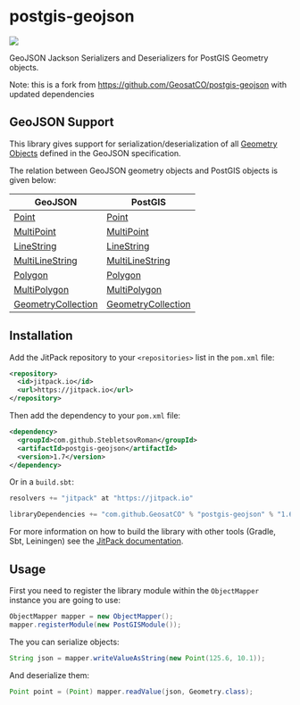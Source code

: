 # postgis-geojson
[![](https://jitpack.io/v/StebletsovRoman/postgis-geojson.svg)](https://jitpack.io/#StebletsovRoman/postgis-geojson)

GeoJSON Jackson Serializers and Deserializers for PostGIS Geometry objects.

Note: this is a fork from https://github.com/GeosatCO/postgis-geojson with updated dependencies

## GeoJSON Support

This library gives support for serialization/deserialization of all [Geometry Objects](https://stevage.github.io/geojson-spec/#section-3.1) defined
in the GeoJSON specification.

The relation between GeoJSON geometry objects and PostGIS objects is given below:

| GeoJSON                                                                         | PostGIS                                                                                                                  |
|---------------------------------------------------------------------------------|--------------------------------------------------------------------------------------------------------------------------|
| [ Point ]( https://stevage.github.io/geojson-spec/#section-3.1.2 )              | [ Point ]( https://javadoc.io/doc/net.postgis/postgis-geometry/2.5.1/org/postgis/Point.html )                            |
| [ MultiPoint ]( https://stevage.github.io/geojson-spec/#section-3.1.3 )         | [ MultiPoint ]( https://javadoc.io/doc/net.postgis/postgis-geometry/2.5.1/org/postgis/MultiPoint.html )                  |
| [ LineString ]( https://stevage.github.io/geojson-spec/#section-3.1.4 )         | [ LineString ]( https://javadoc.io/doc/net.postgis/postgis-geometry/2.5.1/org/postgis/LineString.html )                  |
| [ MultiLineString ]( https://stevage.github.io/geojson-spec/#section-3.1.5 )    | [ MultiLineString ](https://javadoc.io/doc/net.postgis/postgis-geometry/2.5.1/org/postgis/MultiLineString.html)          |
| [ Polygon ]( https://stevage.github.io/geojson-spec/#section-3.1.6 )            | [ Polygon ]( https://javadoc.io/doc/net.postgis/postgis-geometry/2.5.1/org/postgis/Polygon.html )                        |
| [ MultiPolygon ]( https://stevage.github.io/geojson-spec/#section-3.1.7 )       | [ MultiPolygon ]( https://javadoc.io/doc/net.postgis/postgis-geometry/2.5.1/org/postgis/MultiPolygon.html )              |
| [ GeometryCollection ]( https://stevage.github.io/geojson-spec/#section-3.1.8 ) | [ GeometryCollection ]( https://javadoc.io/doc/net.postgis/postgis-geometry/2.5.1/org/postgis/GeometryCollection.html )  |

## Installation

Add the JitPack repository to your `<repositories>` list in the `pom.xml` file:

```xml
<repository>
  <id>jitpack.io</id>
  <url>https://jitpack.io</url>
</repository>
```

Then add the dependency to your `pom.xml` file:

```xml
<dependency>
  <groupId>com.github.StebletsovRoman</groupId>
  <artifactId>postgis-geojson</artifactId>
  <version>1.7</version>
</dependency>
```

Or in a `build.sbt`:

```sbt
resolvers += "jitpack" at "https://jitpack.io"

libraryDependencies += "com.github.GeosatCO" % "postgis-geojson" % "1.6"

```


For more information on how to build the library with other tools (Gradle, Sbt, Leiningen) see the [JitPack documentation](https://jitpack.io/docs/BUILDING/).

## Usage

First you need to register the library module within the `ObjectMapper` instance you are going to use:

```java
ObjectMapper mapper = new ObjectMapper();
mapper.registerModule(new PostGISModule());
```

The you can serialize objects:

```java
String json = mapper.writeValueAsString(new Point(125.6, 10.1));
```

And deserialize them:

```java
Point point = (Point) mapper.readValue(json, Geometry.class);
```
